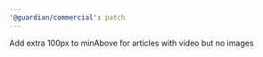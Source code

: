 ```yaml
---
'@guardian/commercial': patch
---
```


Add extra 100px to minAbove for articles with video but no images
